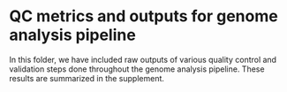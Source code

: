 # QC metrics and outputs for genome analysis pipeline

In this folder, we have included raw outputs of various quality control and validation steps done throughout the genome analysis pipeline. These results are summarized in the supplement.
